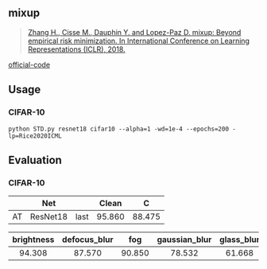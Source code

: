


## mixup

> [Zhang H., Cisse M., Dauphin Y. and Lopez-Paz D. mixup: Beyond empirical risk minimization. In International Conference on Learning Representations (ICLR), 2018.](https://arxiv.org/abs/1710.09412)

[official-code](https://github.com/facebookresearch/mixup-cifar10)

## Usage

### CIFAR-10

	python STD.py resnet18 cifar10 --alpha=1 -wd=1e-4 --epochs=200 -lp=Rice2020ICML



## Evaluation



### CIFAR-10



|      |   Net    |      | Clean  |   C    |
| :--: | :------: | :--: | :----: | :----: |
|  AT  | ResNet18 | last | 95.860 | 88.475 |



| brightness | defocus_blur | fog  | gaussian_blur | glass_blur | jpeg_compression | motion_blur | saturate | snow | speckle_noise | contrast | elastic_transform | frost | gaussian_noise | impulse_noise | pixelate | shot_noise | spatter | zoom_blur |
| :--------: | :----------: | :--: | :-----------: | :--------: | :--------------: | :---------: | :------: | :--: | :-----------: | :------: | :---------------: | :---: | :------------: | :-----------: | :------: | :--------: | :-----: | :-------: |
| 94.308| 87.570| 90.850| 78.532| 61.668| 81.818| 83.852| 91.844| 88.342| 69.618| 87.066| 87.378| 88.652| 58.446| 50.180| 81.420| 67.588| 87.976| 82.844 |

